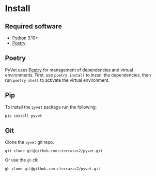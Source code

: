 # Install

## Required software

* [Python](https://www.python.org/downloads/) 3.10+
* [Poetry](https://poetry.eustace.io/docs/#installation)

## Poetry

PyVet uses [Poetry](https://python-poetry.org) for management of dependencies and virtual environments. First, use `poetry install` to install the dependencies, then run `poetry shell` to activate the virtual environment.

## Pip

To install the `pyvet` package run the following:

```shell
pip install pyvet
```

## Git

Clone the `pyvet` git repo.

```shell
git clone git@github.com:cterrazas2/pyvet.git
```

Or use the `gh` cli:

```shell
gh clone git@github.com:cterrazas2/pyvet.git
```
